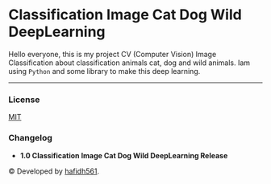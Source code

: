 # Classification Image Cat Dog Wild DeepLearning

Hello everyone, this is my project CV (Computer Vision) Image Classification about classification animals cat, dog and wild animals.
Iam using `Python` and some library to make this deep learning.

---

### License

[MIT](./LICENSE)

### Changelog

- **1.0 Classification Image Cat Dog Wild DeepLearning Release**

© Developed by [hafidh561](https://github.com/hafidh561).